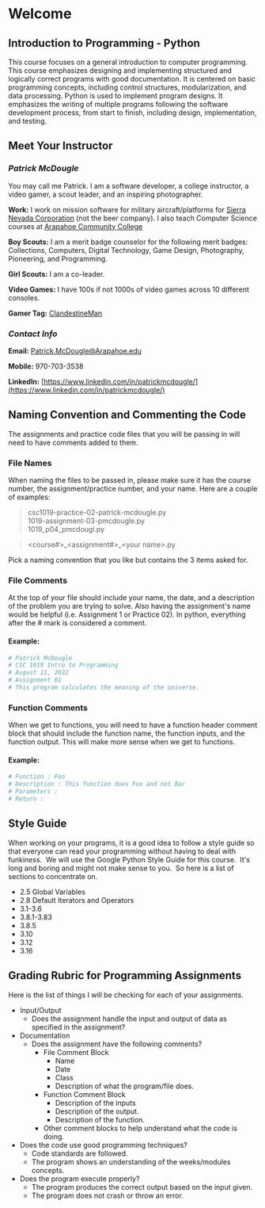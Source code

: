 # Welcome

## Introduction to Programming - Python

This course focuses on a general introduction to computer programming. This course emphasizes designing and implementing structured and logically correct programs with good documentation. It is centered on basic programming concepts, including control structures, modularization, and data processing. Python is used to implement program designs. It emphasizes the writing of multiple programs following the software development process, from start to finish, including design, implementation, and testing.

## Meet Your Instructor

### _Patrick McDougle_

You may call me Patrick. I am a software developer, a college instructor, a video gamer, a scout leader, and an inspiring photographer.

**Work:** I work on mission software for military aircraft/platforms for [Sierra Nevada Corporation](https://www.sncorp.com/) (not the beer company). I also teach Computer Science courses at [Arapahoe Community College](https://www.arapahoe.edu/)

**Boy Scouts:** I am a merit badge counselor for the following merit badges: Collections, Computers, Digital Technology, Game Design, Photography, Pioneering, and Programming.

**Girl Scouts:** I am a co-leader.

**Video Games:** I have 100s if not 1000s of video games across 10 different consoles.

**Gamer Tag:** [ClandestineMan](https://account.xbox.com/en-US/Profile?gamerTag=ClandestineMan)

### _Contact Info_

**Email:** [Patrick.McDougle@Arapahoe.edu](Patrick.McDougle@Arapahoe.edu)

**Mobile:** 970-703-3538

**LinkedIn:** [https://www.linkedin.com/in/patrickmcdougle/](https://www.linkedin.com/in/patrickmcdougle/)

## Naming Convention and Commenting the Code

The assignments and practice code files that you will be passing in will need to have comments added to them.

### File Names

When naming the files to be passed in, please make sure it has the course number, the assignment/practice number, and your name. Here are a couple of examples:

> csc1019-practice-02-patrick-mcdougle.py \
> 1019-assignment-03-pmcdougle.py \
> 1019_p04_pmcdougl.py

> \<course#>\_\<assignment#>\_\<your name>.py

Pick a naming convention that you like but contains the 3 items asked for.

### File Comments

At the top of your file should include your name, the date, and a description of the problem you are trying to solve. Also having the assignment's name would be helpful (i.e. Assignment 1 or Practice 02). In python, everything after the # mark is considered a comment.

#### **Example:**

```python
# Patrick McDougle
# CSC 1019 Intro to Programming
# August 11, 2022
# Assignment 01
# This program calculates the meaning of the universe.
```

### Function Comments

When we get to functions, you will need to have a function header comment block that should include the function name, the function inputs, and the function output. This will make more sense when we get to functions.

#### **Example:**

```python
# Function : Foo
# Description : This function does Foo and not Bar
# Parameters :
# Return :
```

## Style Guide

When working on your programs, it is a good idea to follow a style guide so that everyone can read your programming without having to deal with funkiness.  We will use the Google Python Style Guide for this course.  It's long and boring and might not make sense to you.  So here is a list of sections to concentrate on.

-   2.5 Global Variables
-   2.8 Default Iterators and Operators
-   3.1-3.6
-   3.8.1-3.83
-   3.8.5
-   3.10
-   3.12
-   3.16

## Grading Rubric for Programming Assignments

Here is the list of things I will be checking for each of your assignments.

-   Input/Output
    -   Does the assignment handle the input and output of data as specified in the assignment?
-   Documentation
    -   Does the assignment have the following comments?
        -   File Comment Block
            -   Name
            -   Date
            -   Class
            -   Description of what the program/file does.
        -   Function Comment Block
            -   Description of the inputs
            -   Description of the output.
            -   Description of the function.
        -   Other comment blocks to help understand what the code is doing.
-   Does the code use good programming techniques?
    -   Code standards are followed.
    -   The program shows an understanding of the weeks/modules concepts.
-   Does the program execute properly?
    -   The program produces the correct output based on the input given.
    -   The program does not crash or throw an error.
